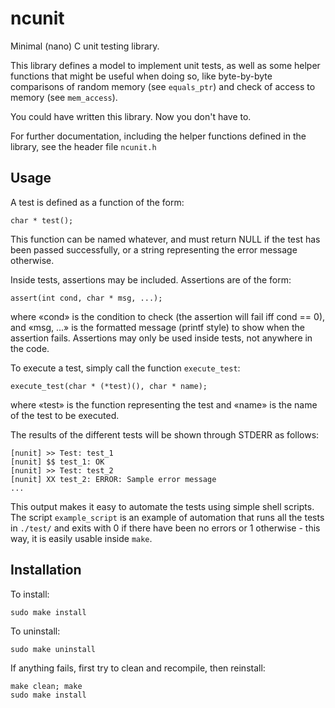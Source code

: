 ncunit
======
Minimal (nano) C unit testing library.

This library defines a model to implement unit tests, as well as some helper functions that might be useful when doing so, like byte-by-byte comparisons of random memory (see `equals_ptr`) and check of access to memory (see `mem_access`).

You could have written this library. Now you don't have to.

For further documentation, including the helper functions defined in the library, see the header file `ncunit.h`

Usage
-----
A test is defined as a function of the form:
```
char * test();
```
This function can be named whatever, and must return NULL if the test has been passed successfully, or a string representing the error message otherwise.

Inside tests, assertions may be included. Assertions are of the form:
```
assert(int cond, char * msg, ...);
```
where «cond» is the condition to check (the assertion will fail iff cond == 0), and «msg, ...» is the formatted message (printf style) to show when the assertion fails.
Assertions may only be used inside tests, not anywhere in the code.

To execute a test, simply call the function `execute_test`:
```
execute_test(char * (*test)(), char * name);
```
where «test» is the function representing the test and «name» is the name of the test to be executed.

The results of the different tests will be shown through STDERR as follows:
```
[nunit] >> Test: test_1
[nunit] $$ test_1: OK
[nunit] >> Test: test_2
[nunit] XX test_2: ERROR: Sample error message
...
```

This output makes it easy to automate the tests using simple shell scripts.
The script `example_script` is an example of automation that runs all the tests in `./test/` and exits with 0 if there have been no errors or 1 otherwise - this way, it is easily usable inside `make`.

Installation
-----------
To install:
```
sudo make install
```
To uninstall:
```
sudo make uninstall
```
If anything fails, first try to clean and recompile, then reinstall:
```
make clean; make
sudo make install
```
